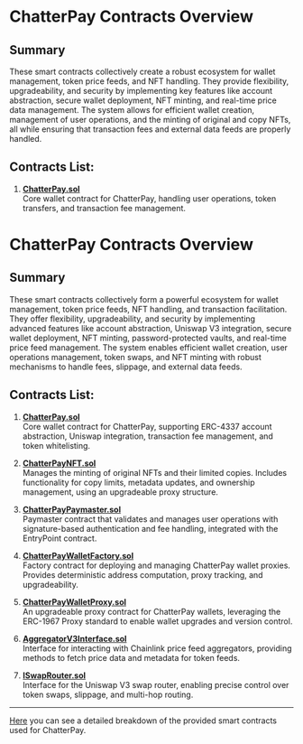 # ChatterPay Contracts Overview

## Summary

These smart contracts collectively create a robust ecosystem for wallet management, token price feeds, and NFT handling. They provide flexibility, upgradeability, and security by implementing key features like account abstraction, secure wallet deployment, NFT minting, and real-time price data management. The system allows for efficient wallet creation, management of user operations, and the minting of original and copy NFTs, all while ensuring that transaction fees and external data feeds are properly handled.

## Contracts List:

1. [**ChatterPay.sol**](../../src/ChatterPay.sol)  
Core wallet contract for ChatterPay, handling user operations, token transfers, and transaction fee management.

# ChatterPay Contracts Overview

## Summary

These smart contracts collectively form a powerful ecosystem for wallet management, token price feeds, NFT handling, and transaction facilitation. They offer flexibility, upgradeability, and security by implementing advanced features like account abstraction, Uniswap V3 integration, secure wallet deployment, NFT minting, password-protected vaults, and real-time price feed management. The system enables efficient wallet creation, user operations management, token swaps, and NFT minting with robust mechanisms to handle fees, slippage, and external data feeds.

## Contracts List:

1. [**ChatterPay.sol**](../../src/ChatterPay.sol)  
   Core wallet contract for ChatterPay, supporting ERC-4337 account abstraction, Uniswap integration, transaction fee management, and token whitelisting.

2. [**ChatterPayNFT.sol**](../../src/ChatterPayNFT.sol)  
   Manages the minting of original NFTs and their limited copies. Includes functionality for copy limits, metadata updates, and ownership management, using an upgradeable proxy structure.

3. [**ChatterPayPaymaster.sol**](../../src/ChatterPayPaymaster.sol)  
   Paymaster contract that validates and manages user operations with signature-based authentication and fee handling, integrated with the EntryPoint contract.

4. [**ChatterPayWalletFactory.sol**](../../src/ChatterPayWalletFactory.sol)  
   Factory contract for deploying and managing ChatterPay wallet proxies. Provides deterministic address computation, proxy tracking, and upgradeability.

5. [**ChatterPayWalletProxy.sol**](../../src/ChatterPayWalletProxy.sol)  
   An upgradeable proxy contract for ChatterPay wallets, leveraging the ERC-1967 Proxy standard to enable wallet upgrades and version control.

6. [**AggregatorV3Interface.sol**](../../src/interfaces/AggregatorV3Interface.sol)  
   Interface for interacting with Chainlink price feed aggregators, providing methods to fetch price data and metadata for token feeds.

7. [**ISwapRouter.sol**](../../src/interfaces/ISwapRouter.sol)  
   Interface for the Uniswap V3 swap router, enabling precise control over token swaps, slippage, and multi-hop routing.

---

[Here](./contracts-details.md) you can see a detailed breakdown of the provided smart contracts used for ChatterPay. 
